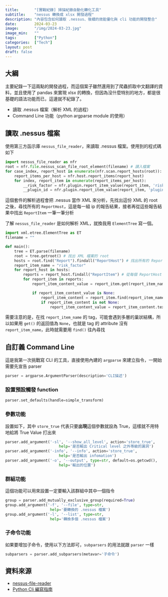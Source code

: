 ```yaml
---
title:       "[實戰紀錄] 掃描紀錄自動化轉化工具"
subtitle:    "nessus 轉換成 xlsx 開發過程"
description: "內容包含如何讀取 .nessus、後續的效能優化與 cli 功能的開發整合"
date:        2024-03-23
image:       "/img/2024-03-23.jpg"
image_min:   ""
tags:        ["Python"]
categories:  ["Tech"]
layout: post
draft: false
---
```


## 大綱
主要紀錄一下這兩點的開發過程，而這個案子雖然還用到了爬蟲抓取中文翻譯的資料，並且使用了 pandas 來實現 xlsx 的轉換，但因為沒什麼特別的地方，都是很基礎的語法功能而已，這邊就不紀錄了。
- 讀取 .nessus 檔案（解析 XML 的過程）
- Command Line 功能（python argparse module 的使用）

## 讀取 .nessus 檔案
使用第三方函示庫 `nessus_file_reader`，來讀取 .nessus 檔案。使用到的程式碼如下
```python
import nessus_file_reader as nfr
root = nfr.file.nessus_scan_file_root_element(filename) # 讀入檔案
for case_index, report_host in enumerate(nfr.scan.report_hosts(root)):
    report_items_per_host = nfr.host.report_items(report_host)
    for index, report_item in enumerate(report_items_per_host):
        __risk_factor = nfr.plugin.report_item_value(report_item, 'risk_factor')
        __plugin_id = nfr.plugin.report_item_value(report_item, 'pluginID')
```
這個套件的解析過程會把 .nessus 當作 XML 來分析，先找出這份 XML 的 root 之後，尋找所有的 `ReportHost`，這是每一組 ip 的報告結果，接者再從這些報告結果中找出 `ReportItem` 一筆一筆分析

了解 `nessus_file_reader` 是如何解析 XML，就換我用 `ElementTree` 寫一個。
```python
import xml.etree.ElementTree as ET
filename = ""

def main():
    tree = ET.parse(filename)
    root = tree.getroot() # 找出 XML 檔案的 root
    hosts = root.find("Report").findall("ReportHost") # 找出所有的 ReportHost
    report_item_name = "risk_factor"
    for report_host in hosts:
        reports = report_host.findall("ReportItem") # 從每個 ReportHost 找出所有的 ReportItem
        for report_item in reports:
            report_item_content_value = report_item.get(report_item_name)

            if report_item_content_value is None:
                report_item_content = report_item.find(report_item_name)
                if report_item_content is not None:
                    report_item_content_value = report_item_content.text
```
需要注意的是，在找 `report_item_name` 的 tag，可能會遇到多層的巢狀結構，所以如果用 `get()` 的返回值為 `None`，也就是 tag 的 attribute 沒有 `report_item_name`，此時就需要用 `find()` 往內尋找

## 自訂義 Command Line
這是我第一次挑戰寫 CLI 的工具，直接使用內建的 `argparse` 來建立指令，一開始需要先宣告 parser

```python
parser = argparse.ArgumentParser(description='CLI描述')
```

### 設置預設觸發 function
```python
parser.set_defaults(handle=simple_transform)
```

### 參數功能
設置如下，其中 `store_true` 代表只要**出現**這個參數就設為 True，這樣就不用特地給將 True Value 打出來
```python
parser.add_argument('-sl', '--show_all_level', action='store_true',
                        help='是否輸出 Critical level 之外等級的漏洞')
parser.add_argument('-info', '--info', action='store_true',
                        help='是否輸出 infomation')
parser.add_argument('-o', '--output', type=str, default=os.getcwd(),
                        help='輸出的位置')
```

### 群組功能
這個功能可以用來設置一定要輸入該群組中其中一個指令
```python
group = parser.add_mutually_exclusive_group(required=True)
group.add_argument('-f', '--file', type=str,
                    help='要轉換的 .nessus 檔案')
group.add_argument('-l', '--list', type=str,
                    help='轉換多個 .nessus 檔案')
```

### 子命令功能
如果要增加子命令，使用以下方法即可，`subparsers` 的用法就跟 `parser` 一樣
```python
subparsers = parser.add_subparsers(metavar='子命令')
```

## 資料來源

- [nessus-file-reader](https://pypi.org/project/nessus-file-reader/)
- [Python Cli 編寫指南](https://reurl.cc/lgm0ad)